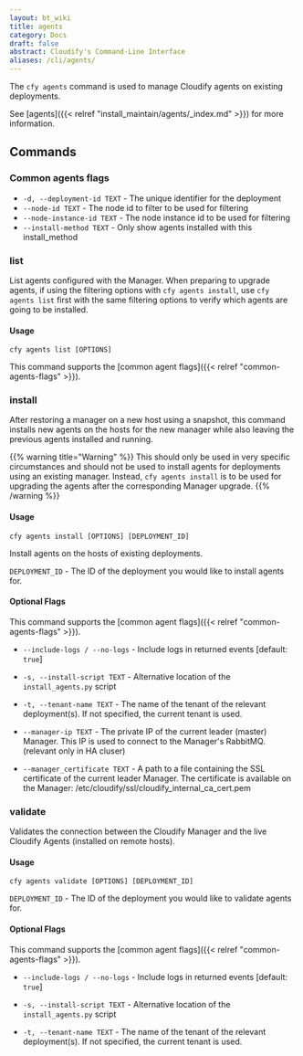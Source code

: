 ```yaml
---
layout: bt_wiki
title: agents
category: Docs
draft: false
abstract: Cloudify's Command-Line Interface
aliases: /cli/agents/
---
```


The `cfy agents` command is used to manage Cloudify agents on existing deployments.




See [agents]({{< relref "install_maintain/agents/_index.md" >}}) for more information.


## Commands
### Common agents flags
* `-d, --deployment-id TEXT` - The unique identifier for the deployment
* `--node-id TEXT` - The node id to filter to be used for filtering
* `--node-instance-id TEXT` - The node instance id to be used for filtering
* `--install-method TEXT` - Only show agents installed with this
                            install_method

### list

List agents configured with the Manager.
When preparing to upgrade agents, if using the filtering options with `cfy agents install`,
use `cfy agents list` first with the same filtering options to verify which agents
are going to be installed.

#### Usage
`cfy agents list [OPTIONS]`

This command supports the [common agent flags]({{< relref "common-agents-flags" >}}).


### install
After restoring a manager on a new host using a snapshot, this command installs new agents on the hosts for the new manager while also leaving the previous agents installed and running.

{{% warning title="Warning" %}}
This should only be used in very specific circumstances and should not be used to install agents for deployments using an existing manager. Instead, `cfy agents install` is to be used for upgrading the agents after the corresponding Manager upgrade.
{{% /warning %}}

#### Usage
`cfy agents install [OPTIONS] [DEPLOYMENT_ID]`

Install agents on the hosts of existing deployments.


`DEPLOYMENT_ID` - The ID of the deployment you would like to install agents for.

#### Optional Flags

This command supports the [common agent flags]({{< relref "common-agents-flags" >}}).

* `--include-logs / --no-logs`  - Include logs in returned events
								  [default: `true`]

*  `-s, --install-script TEXT` - Alternative location of the
								 `install_agents.py` script

*  `-t, --tenant-name TEXT`    - The name of the tenant of the relevant
								 deployment(s). If not specified, the
								 current tenant is used.

*  `--manager-ip TEXT`    - The private IP of the current leader (master) Manager.
                            This IP is used to connect to the Manager's
                             RabbitMQ.
                             (relevant only in HA cluser)

*  `--manager_certificate TEXT`    - A path to a file containing the SSL
                                     certificate of the current leader
                                     Manager.
                                     The certificate is available on the Manager:
                                      /etc/cloudify/ssl/cloudify_internal_ca_cert.pem



### validate
Validates the connection between the Cloudify Manager and the live
Cloudify Agents (installed on remote hosts).
#### Usage
`cfy agents validate [OPTIONS] [DEPLOYMENT_ID]`


`DEPLOYMENT_ID` - The ID of the deployment you would like to validate agents for.

#### Optional Flags

This command supports the [common agent flags]({{< relref "common-agents-flags" >}}).

* `--include-logs / --no-logs`  - Include logs in returned events
								  [default: `true`]

*  `-s, --install-script TEXT` - Alternative location of the
								 `install_agents.py` script

*  `-t, --tenant-name TEXT`    - The name of the tenant of the relevant
								 deployment(s). If not specified, the
								 current tenant is used.